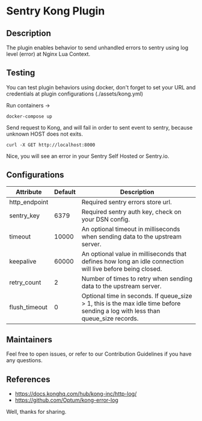 # Sentry Kong Plugin

## Description
The plugin enables behavior to send unhandled errors to sentry using log level (error) at Nginx Lua Context.


## Testing
You can test plugin behaviors using docker, don't forget to set your URL and credentials at plugin configurations (./assets/kong.yml)

Run containers ->

```docker-compose up```

Send request to Kong, and will fail in order to sent event to sentry, because unknown HOST does not exits.

```curl -X GET http://localhost:8000```

Nice, you will see an error in your Sentry Self Hosted or Sentry.io.

## Configurations

| Attribute | Default | Description |
|-|-|-|
| http_endpoint | | Required sentry errors store url. |
| sentry_key | 6379 | Required sentry auth key, check on your DSN config. |
| timeout | 10000 | An optional timeout in milliseconds when sending data to the upstream server. |
| keepalive | 60000 | An optional value in milliseconds that defines how long an idle connection will live before being closed.|
| retry_count | 2 | Number of times to retry when sending data to the upstream server. |
| flush_timeout | 0 | Optional time in seconds. If queue_size > 1, this is the max idle time before sending a log with less than queue_size records. |

## Maintainers

Feel free to open issues, or refer to our Contribution Guidelines if you have any questions.

## References 

- https://docs.konghq.com/hub/kong-inc/http-log/
- https://github.com/Optum/kong-error-log

Well, thanks for sharing.
